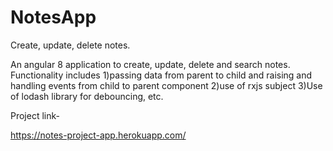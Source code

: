 # NotesApp
Create, update, delete notes.


An angular 8 application to create, update, delete and search notes.
Functionality includes 
1)passing data from parent to child and raising and handling events from child to parent component
2)use of rxjs subject
3)Use of lodash library for debouncing, etc.

Project link- 

https://notes-project-app.herokuapp.com/
